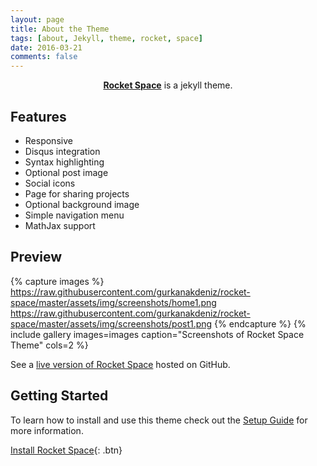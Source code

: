 ```yaml
---
layout: page
title: About the Theme
tags: [about, Jekyll, theme, rocket, space]
date: 2016-03-21
comments: false
---
```

    
<center><a href="http://gurkanakdeniz.github.io/"><b>Rocket Space</b></a> is a jekyll theme.</center>

## Features
* Responsive
* Disqus integration
* Syntax highlighting
* Optional post image
* Social icons
* Page for sharing projects
* Optional background image
* Simple navigation menu
* MathJax support

## Preview

{% capture images %}
https://raw.githubusercontent.com/gurkanakdeniz/rocket-space/master/assets/img/screenshots/home1.png
https://raw.githubusercontent.com/gurkanakdeniz/rocket-space/master/assets/img/screenshots/post1.png
{% endcapture %}
{% include gallery images=images caption="Screenshots of Rocket Space Theme" cols=2 %}

See a [live version of Rocket Space](http://gurkanakdeniz.github.io/) hosted on GitHub.

## Getting Started

To learn how to install and use this theme check out the [Setup Guide](http://gurkanakdeniz.github.io/rocket-space-theme/) for more information.
      
[Install Rocket Space](https://github.com/gurkanakdeniz/rocket-space){: .btn}
